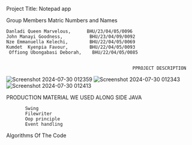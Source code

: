 Project Title: Notepad app

Group Members Matric Numbers and Names



	Danladi Queen Marvelous,      BHU/23/04/05/0096
	John Manayi Goodness,          BHU/23/04/09/0092
	Nze Emmanuella Kelechi,        BHU/22/04/05/0069
	Kumdet  Kyenpia Favour,        BHU/22/04/05/0093
     Offiong Ubongabasi Deborah,    BHU/22/04/05/0085


                                                   PPROJECT DESCRIPTION

![Screenshot 2024-07-30 012359](https://github.com/user-attachments/assets/82db67bb-978a-42be-b982-f5465136765f)
![Screenshot 2024-07-30 012343](https://github.com/user-attachments/assets/bd3bb87e-1c4e-495f-92c6-03628b7ba035)
![Screenshot 2024-07-30 012413](https://github.com/user-attachments/assets/595d1392-56dd-4963-98e6-e5d10645186a)

                                               
PRODUCTION MATERIAL WE USED ALONG SIDE JAVA

           Swing 
           Filewriter 
           Oop principle
           Event handling

Algorithms Of The Code

